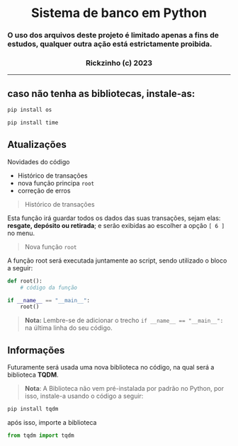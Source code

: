 <div align="center">
    <h1>Sistema de banco em Python</h1>
</div>

### O uso dos arquivos deste projeto é limitado apenas a fins de estudos, qualquer outra ação está estrictamente proibida.

<div align="center">
    <h3>Rickzinho (c) 2023</h3>
</div>
<hr/>

## caso não tenha as bibliotecas, instale-as:
```bash
pip install os
```
```bash
pip install time
```


## **Atualizações**
Novidades do código 
- Histórico de transações
- nova função principa `root`
- correção de erros

> Histórico de transações

Esta função irá guardar todos os dados das suas transações, sejam elas: **resgate, depósito ou retirada**; e serão exibidas ao escolher a opção `[ 6 ]` no menu.

> Nova função `root`

A função root será executada juntamente ao script, sendo utilizado o bloco a seguir:
```Python
def root():
    # código da função

if __name__ == "__main__":
    root()
```
> **Nota:** Lembre-se de adicionar o trecho `if __name__ == "__main__":` na última linha do seu código.

## **Informações**
Futuramente será usada uma nova biblioteca no código, na qual será a biblioteca **TQDM**.
> **Nota**: A Biblioteca não vem pré-instalada por padrão no Python, por isso, instale-a usando o código a seguir:

```bash
pip install tqdm
```

após isso, importe a biblioteca
```Python
from tqdm import tqdm
```

